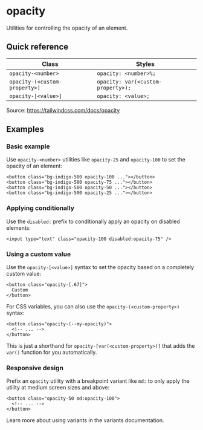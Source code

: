# opacity

Utilities for controlling the opacity of an element.

## Quick reference

| Class | Styles |
|---|---|
| `opacity-<number>` | `opacity: <number>%;` |
| `opacity-(<custom-property>)` | `opacity: var(<custom-property>);` |
| `opacity-[<value>]` | `opacity: <value>;` |

Source: https://tailwindcss.com/docs/opacity

## Examples

### Basic example

Use `opacity-<number>` utilities like `opacity-25` and `opacity-100` to set the opacity of an element:

```
<button class="bg-indigo-500 opacity-100 ..."></button>
<button class="bg-indigo-500 opacity-75 ..."></button>
<button class="bg-indigo-500 opacity-50 ..."></button>
<button class="bg-indigo-500 opacity-25 ..."></button>
```

### Applying conditionally

Use the `disabled:` prefix to conditionally apply an opacity on disabled elements:

```
<input type="text" class="opacity-100 disabled:opacity-75" />
```

### Using a custom value

Use the `opacity-[<value>]` syntax to set the opacity based on a completely custom value:

```
<button class="opacity-[.67]">
  Custom
</button>
```

For CSS variables, you can also use the `opacity-(<custom-property>)` syntax:

```
<button class="opacity-(--my-opacity)">
  <!-- ... -->
</button>
```

This is just a shorthand for `opacity-[var(<custom-property>)]` that adds the `var()` function for you automatically.

### Responsive design

Prefix an `opacity` utility with a breakpoint variant like `md:` to only apply the utility at medium screen sizes and above:

```
<button class="opacity-50 md:opacity-100">
  <!-- ... -->
</button>
```

Learn more about using variants in the variants documentation.
